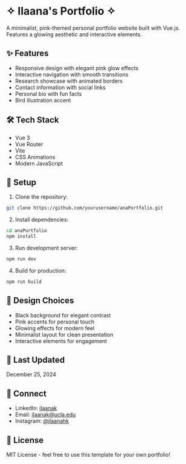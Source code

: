 # ✧ Ilaana's Portfolio ✧

A minimalist, pink-themed personal portfolio website built with Vue.js. Features a glowing aesthetic and interactive elements.

## ✨ Features

- Responsive design with elegant pink glow effects
- Interactive navigation with smooth transitions
- Research showcase with animated borders
- Contact information with social links
- Personal bio with fun facts
- Bird illustration accent

## 🛠 Tech Stack

- Vue 3
- Vue Router
- Vite
- CSS Animations
- Modern JavaScript

## 🚀 Setup

1. Clone the repository:
```bash
git clone https://github.com/yourusername/anaPortfolio.git
```

2. Install dependencies:
```bash
cd anaPortfolio
npm install
```

3. Run development server:
```bash
npm run dev
```

4. Build for production:
```bash
npm run build
```

## 🎨 Design Choices

- Black background for elegant contrast
- Pink accents for personal touch
- Glowing effects for modern feel
- Minimalist layout for clean presentation
- Interactive elements for engagement

## 📝 Last Updated

December 25, 2024

## 🔗 Connect

- LinkedIn: [ilaanak](https://www.linkedin.com/in/ilaanak)
- Email: ilaanak@ucla.edu
- Instagram: [@ilaanahk](https://www.instagram.com/ilaanahk)

## 📄 License

MIT License - feel free to use this template for your own portfolio!
